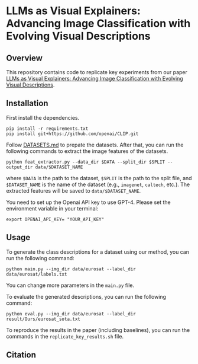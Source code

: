 # LLMs as Visual Explainers: Advancing Image Classification with Evolving Visual Descriptions

## Overview
This repository contains code to replicate key experiments from our paper [LLMs as Visual Explainers: Advancing Image Classification with Evolving Visual Descriptions]().

## Installation

First install the dependencies.

```
pip install -r requirements.txt
pip install git+https://github.com/openai/CLIP.git
```

Follow [DATASETS.md](./DATASETS.md) to prepate the datasets. After that, you can run the following commands to extract the image features of the datasets.

```
python feat_extractor.py --data_dir $DATA --split_dir $SPLIT --output_dir data/$DATASET_NAME
```

where `$DATA` is the path to the dataset, `$SPLIT` is the path to the split file, and `$DATASET_NAME` is the name of the dataset (e.g., `imagenet`, `caltech`, etc.). The extracted features will be saved to `data/$DATASET_NAME`.

You need to set up the Openai API key to use GPT-4. Please set the environment variable in your terminal:

```
export OPENAI_API_KEY= "YOUR_API_KEY"
```


## Usage

To generate the class descriptions for a dataset using our method, you can run the following command:

```
python main.py --img_dir data/eurosat --label_dir data/eurosat/labels.txt
```

You can change more parameters in the `main.py` file.

To evaluate the generated descriptions, you can run the following command:

```
python eval.py --img_dir data/eurosat --label_dir result/Ours/eurosat_sota.txt
```

To reproduce the results in the paper (including baselines), you can run the commands in the `replicate_key_results.sh` file. 

## Citation

